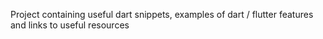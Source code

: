 Project containing useful dart snippets, examples of dart / flutter features and links to useful resources
